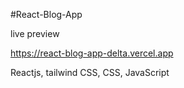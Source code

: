 #React-Blog-App

live preview

https://react-blog-app-delta.vercel.app

Reactjs, tailwind CSS, CSS, JavaScript
